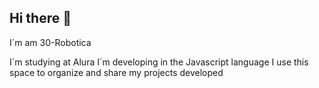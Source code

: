 ## Hi there 👋

I´m am 30-Robotica

I´m studying at Alura
I´m developing in the Javascript language
I use this space to organize and share my projects developed
